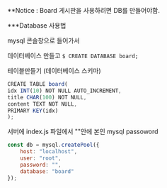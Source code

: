 **Notice : Board 게시판을 사용하려면 DB를 만들어야함.


***Database 사용법

mysql 콘솔창으로 들어가서

데이터베이스 만들고
`$ CREATE DATABASE board;`

테이블만들기 (데이터베이스 스키마)
```javascript
CREATE TABLE board(
idx INT(10) NOT NULL AUTO_INCREMENT,
title CHAR(100) NOT NULL,
content TEXT NOT NULL,
PRIMARY KEY(idx)
);
```

서버에 index.js 파일에서 ""안에 본인 mysql passoword 
```javascript
const db = mysql.createPool({
    host: "localhost",
    user: "root",
    password: "",    
    database: "board"
});
```
